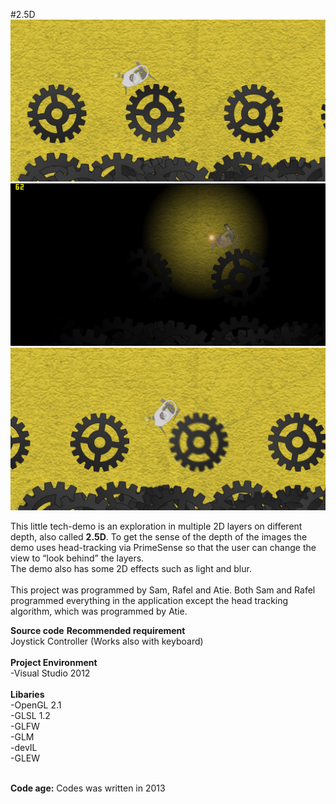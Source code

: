 #2.5D
![Alt text](/images/gamescreen.png?raw=true "Game screen")
![Alt text](/images/light.png?raw=true "Light")
![Alt text](/images/blur.png?raw=true "Blur")

This  little tech-demo is an exploration in multiple 2D layers on different depth, also called <strong>2.5D</strong>. To get the sense of the depth of the images the demo uses head-tracking via PrimeSense so that the user can change the view to “look behind” the layers.<br />The demo also has some 2D effects such as light and blur.
<br /><br />This project was programmed by Sam, Rafel and Atie. Both Sam and Rafel programmed everything in the application except the head tracking algorithm, which was programmed by Atie.

<b>Source code</b>
<strong>Recommended requirement</strong><br />
Joystick Controller (Works also with keyboard)<br /><br />
<strong>Project Environment</strong><br />
-Visual Studio 2012 <br /><br />
<strong>Libaries</strong><br />
-OpenGL 2.1<br /> -GLSL 1.2 <br /> -GLFW <br /> -GLM <br /> -devIL <br /> -GLEW <br /><br />

<b>Code age:</b> Codes was written in 2013

